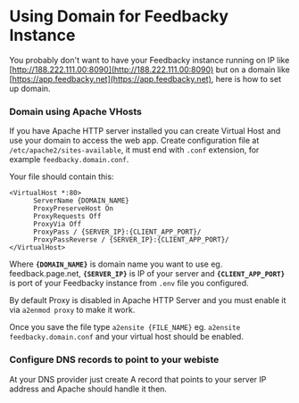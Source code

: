# Using Domain for Feedbacky Instance

You probably don't want to have your Feedbacky instance running on IP like [http://188.222.111.00:8090](http://188.222.111.00:8090) but on a domain like [https://app.feedbacky.net](https://app.feedbacky.net), here is how to set up domain.

### Domain using Apache VHosts

If you have Apache HTTP server installed you can create Virtual Host and use your domain to access the web app. Create configuration file at `/etc/apache2/sites-available`, it must end with `.conf` extension, for example `feedbacky.domain.conf`.

Your file should contain this:

```text
<VirtualHost *:80>
      ServerName {DOMAIN_NAME}
      ProxyPreserveHost On
      ProxyRequests Off
      ProxyVia Off
      ProxyPass / {SERVER_IP}:{CLIENT_APP_PORT}/
      ProxyPassReverse / {SERVER_IP}:{CLIENT_APP_PORT}/
</VirtualHost>
```

Where **`{DOMAIN_NAME}`** is domain name you want to use eg. feedback.page.net, **`{SERVER_IP}`** is IP of your server and **`{CLIENT_APP_PORT}`** is port of your Feedbacky instance from `.env` file you configured.

By default Proxy is disabled in Apache HTTP Server and you must enable it via `a2enmod proxy` to make it work.

Once you save the file type `a2ensite {FILE_NAME}` eg. `a2ensite feedbacky.domain.conf` and your virtual host should be enabled.

### Configure DNS records to point to your webiste

At your DNS provider just create A record that points to your server IP address and Apache should handle it then.

